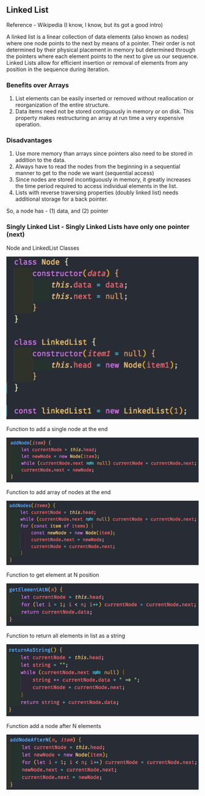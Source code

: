 ## Linked List

Reference - Wikipedia (I know, I know, but its got a good intro)

A linked list is a linear collection of data elements (also known as nodes) where one node points to the next by means of a pointer. Their order is not determined by their physical placement in memory but determined through the pointers where each element points to the next to give us our sequence.
Linked Lists allow for efficient insertion or removal of elements from any position in the sequence during iteration.

### Benefits over Arrays

1. List elements can be easily inserted or removed without reallocation or reorganization of the entire structure.
2. Data items need not be stored contiguously in memory or on disk. This property makes restructuring an array at run time a very expensive operation.

### Disadvantages

1. Use more memory than arrays since pointers also need to be stored in addition to the data.
2. Always have to read the nodes from the beginning in a sequential manner to get to the node we want (sequential access)
3. Since nodes are stored incontiguously in memory, it greatly increases the time period required to access individual elements in the list.
4. Lists with reverse traversing properties (doubly linked list) needs additional storage for a back pointer.

So, a node has - (1) data, and (2) pointer

### Singly Linked List - Singly Linked Lists have only one pointer (next)

Node and LinkedList Classes

![Node and LinkedList Classes](./snippets/snip-001.png)

Function to add a single node at the end

![Function to add node](./snippets/snip-002.png)

Function to add array of nodes at the end

![Function to add array of nodes at the end](./snippets/snip-003.png)

Function to get element at N position

![Function to get element at N position](./snippets/snip-004.png)

Function to return all elements in list as a string

![Function to return all elements in list as a string](./snippets/snip-005.png)

Function add a node after N elements

![Function add a node after N elements](./snippets/snip-006.png)
